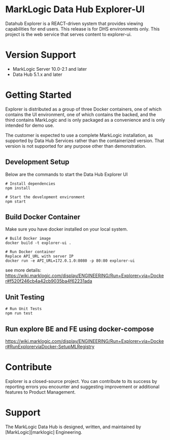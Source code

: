 # MarkLogic Data Hub Explorer-UI

Datahub Explorer is a REACT-driven system that provides viewing capabilities for end users. This release is for DHS environments only.
This project is the web service that serves content to explorer-ui.

# Version Support

  - MarkLogic Server 10.0-2.1 and later
  - Data Hub 5.1.x and later

# Getting Started
Explorer is distributed as a group of three Docker containers, one of which contains the UI environment, one of which contains the backed, 
and the third contains MarkLogic and is only packaged as a convenience and is only intended for demo use.

The customer is expected to use a complete MarkLogic installation, as supported by Data Hub Services rather than the containerized version. 
That version is not supported for any purpose other than demonstration. 

## Development Setup

Below are the commands to start the Data Hub Explorer UI

```
# Install dependencies
npm install

# Start the development environment
npm start
```

## Build Docker Container

Make sure you have docker installed on your local system.

```
# Build Docker image
docker build -t explorer-ui .

# Run Docker container
Replace API_URL with server IP
docker run -e API_URL=172.0.1.0:8080 -p 80:80 explorer-ui
```
see more details:
https://wiki.marklogic.com/display/ENGINEERING/Run+Explorer+via+Docker#f520f246cb4a42cb9035ba4f62231ada

## Unit Testing
```
# Run Unit Tests
npm run test
```

## Run explore BE and FE using docker-compose
https://wiki.marklogic.com/display/ENGINEERING/Run+Explorer+via+Docker#RunExplorerviaDocker-SetupMLRegistry

# Contribute
Explorer is a closed-source project. You can contribute to its success by reporting errors you encounter and 
suggesting improvement or additional features to Product Management.

# Support
The MarkLogic Data Hub is designed, written, and maintained by [MarkLogic][marklogic] Engineering.
